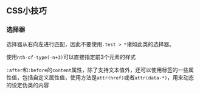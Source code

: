 ## CSS小技巧

### 选择器

选择器从右向左进行匹配，因此不要使用`.test > *`诸如此类的选择器。

使用`nth-of-type(-n+3)`可以直接指定前3个元素的样式

`:after`和`:before`的`content`属性，除了支持文本值外，还可以使用标签的一些属性值，包括自定义属性值，使用方法是`attr(href)`或者`attr(data-*)`，用来动态的设定伪类的内容